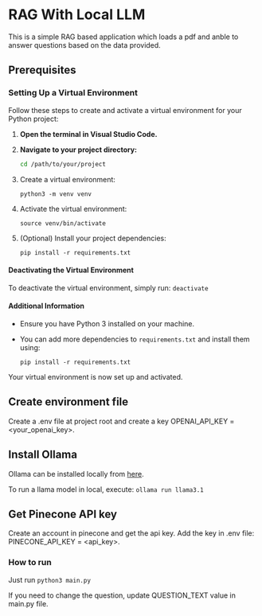 # RAG With Local LLM

This is a simple RAG based application which loads a pdf and anble to answer questions based on the data provided.

## Prerequisites

### Setting Up a Virtual Environment

Follow these steps to create and activate a virtual environment for your Python project:

1. **Open the terminal in Visual Studio Code.**

2. **Navigate to your project directory:**

   ```sh
   cd /path/to/your/project
   ```

3. Create a virtual environment:
    ```
    python3 -m venv venv
    ```

4. Activate the virtual environment:
    ```
    source venv/bin/activate
    ```

5. (Optional) Install your project dependencies:
    ```
    pip install -r requirements.txt
    ```

#### Deactivating the Virtual Environment

To deactivate the virtual environment, simply run:
    ```
    deactivate
    ```

#### Additional Information
- Ensure you have Python 3 installed on your machine.
- You can add more dependencies to ```requirements.txt``` and install them using:

    ```
    pip install -r requirements.txt
    ```

Your virtual environment is now set up and activated.


## Create environment file

Create a .env file at project root and create a key OPENAI_API_KEY = <your_openai_key>.

## Install Ollama

Ollama can be installed locally from <a href="https://ollama.com/download">here</a>.

To run a llama model in local, execute:
    ```
    ollama run llama3.1
    ```

## Get Pinecone API key

Create an account in pinecone and get the api key. Add the key in .env file:
PINECONE_API_KEY = <api_key>.

### How to run

Just run ```python3 main.py```

If you need to change the question, update QUESTION_TEXT value in main.py file.